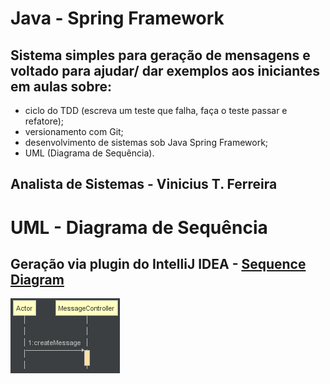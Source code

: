 # Java - Spring Framework
## Sistema simples para geração de mensagens e voltado para ajudar/ dar exemplos aos iniciantes em aulas sobre:
 * ciclo do TDD (escreva um teste que falha, faça o teste passar e refatore);
 * versionamento com Git;
 * desenvolvimento de sistemas sob Java Spring Framework;
 * UML (Diagrama de Sequência).

## Analista de Sistemas - Vinicius T. Ferreira

# UML - Diagrama de Sequência
## Geração via plugin do IntelliJ IDEA - [Sequence Diagram](https://plugins.jetbrains.com/plugin/8286-sequencediagram) 
![UML - Diagrama de Sequência Simples](https://github.com/viniciustavanoferreira/spring-message/blob/master/img/simpleSequenceDiagram.png)